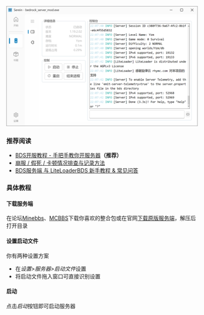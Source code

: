 
![服务器](../imgs/console.png)

### 推荐阅读

- [BDS开服教程 - 手把手教你开服务器](https://www.minebbs.com/threads/bds.9518/)**（推荐）**  
- [崩服 / 假死 / 卡顿情况排查与记录方法](https://www.minebbs.com/resources/bds.3403/)  
- [BDS服务端 与 LiteLoaderBDS 新手教程 & 常见问答](https://www.minebbs.com/threads/bds-liteloaderbds.10265/)

### 具体教程

#### 下载服务端

在论坛[Minebbs](https://www.minebbs.com/)、[MCBBS](https://www.mcbbs.net/)下载你喜欢的整合包或在官网[下载原版服务端](https://www.minecraft.net/zh-hans/download/server)，解压后打开目录

#### 设置启动文件

你有两种设置方案

- 在*设置>服务器>启动文件*设置
- 将启动文件拖入窗口可直接识别设置

#### 启动

点击*启动*按钮即可启动服务器
